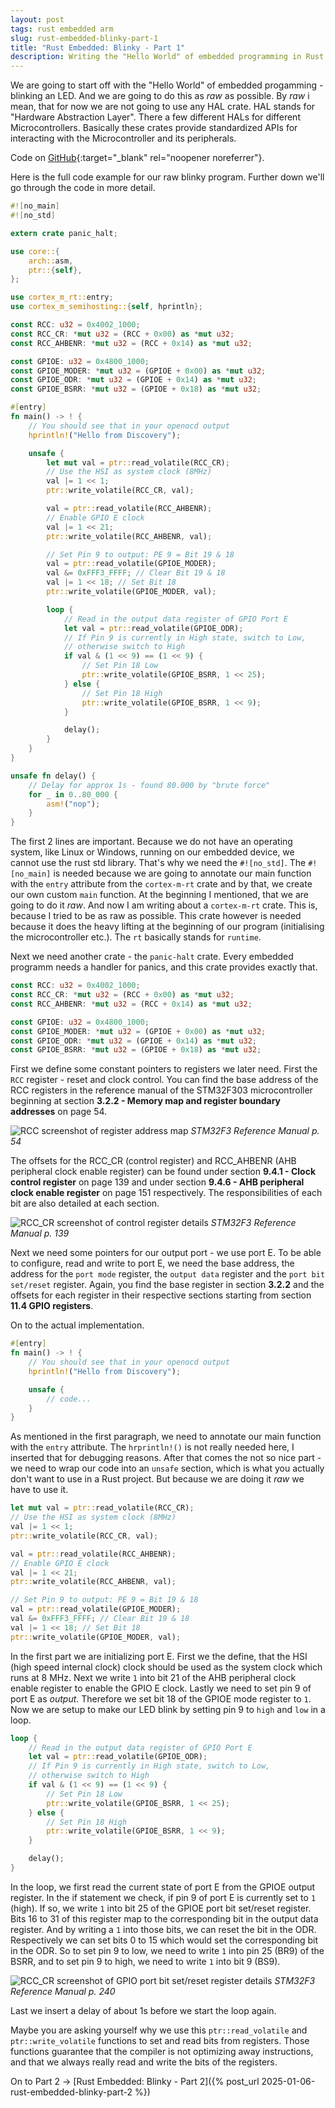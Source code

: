 ```yaml
---
layout: post
tags: rust embedded arm
slug: rust-embedded-blinky-part-1
title: "Rust Embedded: Blinky - Part 1"
description: Writing the "Hello World" of embedded programming in Rust.
---
```


We are going to start off with the "Hello World" of embedded progamming - blinking an LED. And we are going to do this as *raw* as possible. By *raw* i mean, that for now we are not going to use any HAL crate. HAL stands for "Hardware Abstraction Layer". There a few different HALs for different Microcontrollers. Basically these crates provide standardized APIs for interacting with the Microcontroller and its peripherals.

Code on [GitHub](https://github.com/eisnstein/rust-embedded-blinky/tree/raw-naive-delay){:target="\_blank" rel="noopener noreferrer"}.

Here is the full code example for our raw blinky program. Further down we'll go through the code in more detail. 

```rust
#![no_main]
#![no_std]

extern crate panic_halt;

use core::{
    arch::asm,
    ptr::{self},
};

use cortex_m_rt::entry;
use cortex_m_semihosting::{self, hprintln};

const RCC: u32 = 0x4002_1000;
const RCC_CR: *mut u32 = (RCC + 0x00) as *mut u32;
const RCC_AHBENR: *mut u32 = (RCC + 0x14) as *mut u32;

const GPIOE: u32 = 0x4800_1000;
const GPIOE_MODER: *mut u32 = (GPIOE + 0x00) as *mut u32;
const GPIOE_ODR: *mut u32 = (GPIOE + 0x14) as *mut u32;
const GPIOE_BSRR: *mut u32 = (GPIOE + 0x18) as *mut u32;

#[entry]
fn main() -> ! {
    // You should see that in your openocd output
    hprintln!("Hello from Discovery");

    unsafe {
        let mut val = ptr::read_volatile(RCC_CR);
        // Use the HSI as system clock (8MHz)
        val |= 1 << 1;
        ptr::write_volatile(RCC_CR, val);

        val = ptr::read_volatile(RCC_AHBENR);
        // Enable GPIO E clock
        val |= 1 << 21;
        ptr::write_volatile(RCC_AHBENR, val);

        // Set Pin 9 to output: PE 9 = Bit 19 & 18
        val = ptr::read_volatile(GPIOE_MODER);
        val &= 0xFFF3_FFFF; // Clear Bit 19 & 18
        val |= 1 << 18; // Set Bit 18
        ptr::write_volatile(GPIOE_MODER, val);

        loop {
            // Read in the output data register of GPIO Port E
            let val = ptr::read_volatile(GPIOE_ODR);
            // If Pin 9 is currently in High state, switch to Low, 
            // otherwise switch to High
            if val & (1 << 9) == (1 << 9) {
                // Set Pin 18 Low
                ptr::write_volatile(GPIOE_BSRR, 1 << 25);
            } else {
                // Set Pin 18 High
                ptr::write_volatile(GPIOE_BSRR, 1 << 9);
            }

            delay();
        }
    }
}

unsafe fn delay() {
    // Delay for approx 1s - found 80.000 by "brute force"
    for _ in 0..80_000 {
        asm!("nop");
    }
}
```

The first 2 lines are important. Because we do not have an operating system, like Linux or Windows, running on our embedded device, we cannot use the rust std library. That's why we need the `#![no_std]`. The `#![no_main]` is needed because we are going to annotate our main function with the `entry` attribute from the `cortex-m-rt` crate and by that, we create our own custom `main` function. At the beginning I mentioned, that we are going to do it *raw*. And now I am writing about a `cortex-m-rt` crate. This is, because I tried to be as raw as possible. This crate however is needed because it does the heavy lifting at the beginning of our program (initialising the microcontroller etc.). The `rt` basically stands for `runtime`.

Next we need another crate - the `panic-halt` crate. Every embedded programm needs a handler for panics, and this crate provides exactly that.

```rust
const RCC: u32 = 0x4002_1000;
const RCC_CR: *mut u32 = (RCC + 0x00) as *mut u32;
const RCC_AHBENR: *mut u32 = (RCC + 0x14) as *mut u32;

const GPIOE: u32 = 0x4800_1000;
const GPIOE_MODER: *mut u32 = (GPIOE + 0x00) as *mut u32;
const GPIOE_ODR: *mut u32 = (GPIOE + 0x14) as *mut u32;
const GPIOE_BSRR: *mut u32 = (GPIOE + 0x18) as *mut u32;
```

First we define some constant pointers to registers we later need. First the `RCC` register - reset and clock control. You can find the base address of the RCC registers in the reference manual of the STM32F303 microcontroller beginning at section **3.2.2 - Memory map and register boundary addresses** on page 54.

![RCC screenshot of register address map](/assets/images/posts/re-part-1/stm32f3_rcc.png)
*STM32F3 Reference Manual p. 54*

The offsets for the RCC_CR (control register) and RCC_AHBENR (AHB peripheral clock enable register) can be found under section **9.4.1 - Clock control register** on page 139 and under section **9.4.6 - AHB peripheral clock enable register** on page 151 respectively. The responsibilities of each bit are also detailed at each section.

![RCC_CR screenshot of control register details](/assets/images/posts/re-part-1/stm32f3_rcc_cr.png)
*STM32F3 Reference Manual p. 139*

Next we need some pointers for our output port - we use port E. To be able to configure, read and write to port E, we need the base address, the address for the `port mode` register, the `output data` register and the `port bit set/reset` register. Again, you find the base register in section **3.2.2** and the offsets for each register in their respective sections starting from section **11.4 GPIO registers**.

On to the actual implementation.

```rust
#[entry]
fn main() -> ! {
    // You should see that in your openocd output
    hprintln!("Hello from Discovery");

    unsafe {
        // code...
    }
}
```

As mentioned in the first paragraph, we need to annotate our main function with the `entry` attribute. The `hrprintln!()` is not really needed here, I inserted that for debugging reasons. After that comes the not so nice part - we need to wrap our code into an `unsafe` section, which is what you actually don't want to use in a Rust project. But because we are doing it _raw_ we have to use it.

```rust
let mut val = ptr::read_volatile(RCC_CR);
// Use the HSI as system clock (8MHz)
val |= 1 << 1;
ptr::write_volatile(RCC_CR, val);

val = ptr::read_volatile(RCC_AHBENR);
// Enable GPIO E clock
val |= 1 << 21;
ptr::write_volatile(RCC_AHBENR, val);

// Set Pin 9 to output: PE 9 = Bit 19 & 18
val = ptr::read_volatile(GPIOE_MODER);
val &= 0xFFF3_FFFF; // Clear Bit 19 & 18
val |= 1 << 18; // Set Bit 18
ptr::write_volatile(GPIOE_MODER, val);
```

In the first part we are initializing port E. First we the define, that the HSI (high speed internal clock) clock should be used as the system clock which runs at 8 MHz. Next we write `1` into bit 21 of the AHB peripheral clock enable register to enable the GPIO E clock. Lastly we need to set pin 9 of port E as _output_. Therefore we set bit 18 of the GPIOE mode register to `1`. Now we are setup to make our LED blink by setting pin 9 to `high` and `low` in a loop.

```rust
loop {
    // Read in the output data register of GPIO Port E
    let val = ptr::read_volatile(GPIOE_ODR);
    // If Pin 9 is currently in High state, switch to Low, 
    // otherwise switch to High
    if val & (1 << 9) == (1 << 9) {
        // Set Pin 18 Low
        ptr::write_volatile(GPIOE_BSRR, 1 << 25);
    } else {
        // Set Pin 18 High
        ptr::write_volatile(GPIOE_BSRR, 1 << 9);
    }

    delay();
}
```

In the loop, we first read the current state of port E from the GPIOE output register. In the if statement we check, if pin 9 of port E is currently set to `1` (high). If so, we write `1` into bit 25 of the GPIOE port bit set/reset register. Bits 16 to 31 of this register map to the corresponding bit in the output data register. And by writing a `1` into those bits, we can reset the bit in the ODR. Respectively we can set bits 0 to 15 which would set the corresponding bit in the ODR. So to set pin 9 to low, we need to write `1` into pin 25 (BR9) of the BSRR, and to set pin 9 to high, we need to write `1` into bit 9 (BS9).

![RCC_CR screenshot of GPIO port bit set/reset register details](/assets/images/posts/re-part-1/stm32f3_gpio_bsrr.png)
*STM32F3 Reference Manual p. 240*

Last we insert a delay of about 1s before we start the loop again.

Maybe you are asking yourself why we use this `ptr::read_volatile` and `ptr::write_volatile` functions to set and read bits from registers. Those functions guarantee that the compiler is not optimizing away instructions, and that we always really read and write the bits of the registers.

On to Part 2 -> [Rust Embedded: Blinky - Part 2]({% post_url 2025-01-06-rust-embedded-blinky-part-2 %})
